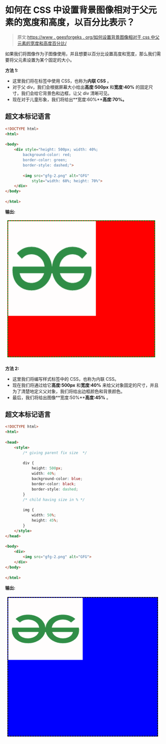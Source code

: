 # 如何在 CSS 中设置背景图像相对于父元素的宽度和高度，以百分比表示？

> 原文:[https://www . geesforgeks . org/如何设置背景图像相对于 css 中父元素的宽度和高度百分比/](https://www.geeksforgeeks.org/how-to-set-width-and-height-of-background-image-in-percent-with-respect-to-parent-element-in-css/)

如果我们将图像作为子图像使用，并且想要以百分比设置高度和宽度，那么我们需要将父元素设置为某个固定的大小。

**方法 1:**

*   这里我们将在标签中使用 CSS，也称为**内联 CSS** 。
*   对于父 div，我们会根据屏幕大小给出**高度:500px** 和**宽度:40%** 的固定尺寸，我们会给它背景色和边框，让父 div 清晰可见。
*   现在对于儿童形象，我们将给出**宽度:60%****高度:70%。**

## 超文本标记语言

```html
<!DOCTYPE html>
<html>

<body>
    <div style="height: 500px; width: 40%; 
        background-color: red; 
        border-color: green; 
        border-style: dashed;">

        <img src="gfg-2.png" alt="GFG" 
            style="width: 60%; height: 70%">
    </div>
</body>

</html>
```

**输出:**

![](img/f4a2baf4e83dddcea3dc795c08a01f4b.png)

**方法 2:**

*   这里我们将编写样式标签中的 CSS，也称为内联 CSS。
*   现在我们将通过给它**高度:500px** 和**宽度:40%** 来给父对象固定的尺寸，并且为了清楚地定义父对象，我们将给出边框颜色和背景颜色。
*   最后，我们将给出图像**宽度:50%****高度:45%** 。

## 超文本标记语言

```html
<!DOCTYPE html>
<html>

<head>
    <style>
        /* giving parent fix size  */

        div {
            height: 500px;
            width: 40%;
            background-color: blue;
            border-color: black;
            border-style: dashed;
        }
        /* child having size in % */

        img {
            width: 50%;
            height: 45%;
        }
    </style>
</head>

<body>
    <div>
        <img src="gfg-2.png" alt="GFG">
    </div>
</body>

</html>
```

**输出:**

![](img/5f4ab433a2e909b2b5073b97e7772d63.png)